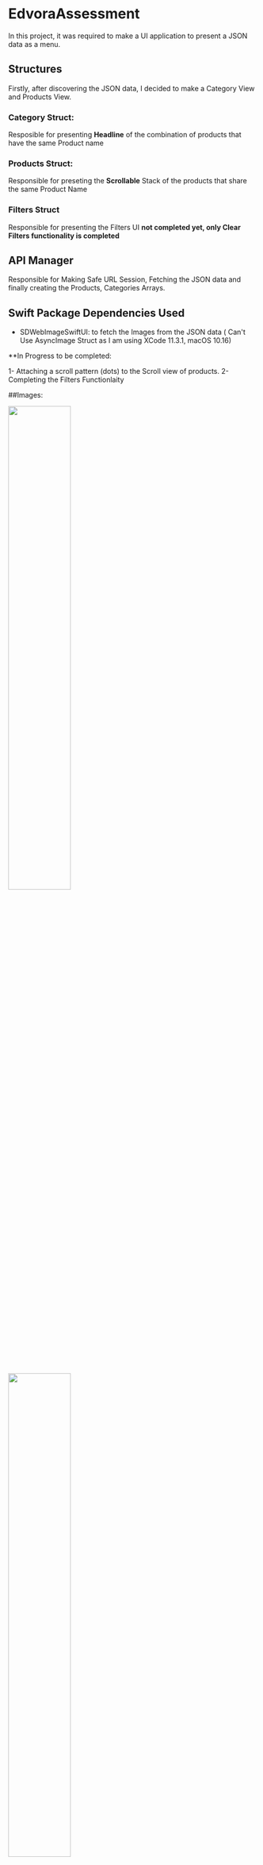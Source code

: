 # EdvoraAssessment

In this project, it was required to make a UI application to present a JSON data as a menu.


## Structures
Firstly, after discovering the JSON data, I decided to make a Category View and Products View.

### Category Struct:
Resposible for presenting **Headline** of the combination of products that have the same Product name

### Products Struct:
Responsible for preseting the **Scrollable** Stack of the products that share the same Product Name

### Filters Struct
Responsible for presenting the Filters UI **not completed yet, only Clear Filters functionality is completed**


## API Manager
Responsible for Making Safe URL Session, Fetching the JSON data and finally creating the Products, Categories Arrays.

## Swift Package Dependencies Used
- SDWebImageSwiftUI: to fetch the Images from the JSON data ( Can't Use AsyncImage Struct as I am using XCode 11.3.1, macOS 10.16)

**In Progress to be completed:

 1- Attaching a scroll pattern (dots) to the Scroll view of products.
 2- Completing the Filters Functionlaity



##Images:

<img src="https://user-images.githubusercontent.com/93882864/153404577-9510a1d6-c276-48b7-aa20-ee6cd3c7f170.png" width=50% height=50%>

<img src="https://user-images.githubusercontent.com/93882864/153438513-019d1797-38ff-4921-a48b-a5ed34462c3b.png" width=50% height=50%>

<img src="https://user-images.githubusercontent.com/93882864/153438531-4db8d600-e4d5-4706-9a5b-602549cc0bbd.png" width=50% height=50%>

<img src="https://user-images.githubusercontent.com/93882864/153438537-0565ceba-f640-4397-86b6-feb9998e58d8.png" width=50% height=50%>



https://user-images.githubusercontent.com/93882864/153440063-cbe75e8f-2a53-477c-be43-2cbbaeada0e1.mov


